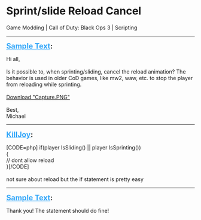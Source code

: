 # Sprint/slide Reload Cancel
Game Modding | Call of Duty: Black Ops 3 | Scripting

---
<strong style="font-size: 1.4em;"><span style="text-decoration: underline;text-decoration-color: #34a7f9;"><span style="color:#34a7f9;">Sample Text</span></span>:</strong>

<p>Hi all,<br /><br />Is it possible to, when sprinting/sliding, cancel the reload animation? The behavior is used in older CoD games, like mw2, waw, etc. to stop the player from reloading while sprinting.<br /><br /><a href="{{ '/wiki/threads/assets/a.972.PNG' | relative_url }}">Download "Capture.PNG"</a><br /><br />Best,<br />Michael</p>

---
<strong style="font-size: 1.4em;"><span style="text-decoration: underline;text-decoration-color: #34a7f9;"><span style="color:#34a7f9;">KillJoy</span></span>:</strong>

<p>[CODE=php] if(player IsSliding() || player IsSprinting())<br />{<br />// dont allow reload<br />}[/CODE]<br /><br />not sure about reload but the if statement is pretty easy</p>

---
<strong style="font-size: 1.4em;"><span style="text-decoration: underline;text-decoration-color: #34a7f9;"><span style="color:#34a7f9;">Sample Text</span></span>:</strong>

<p>Thank you! The statement should do fine!</p>
